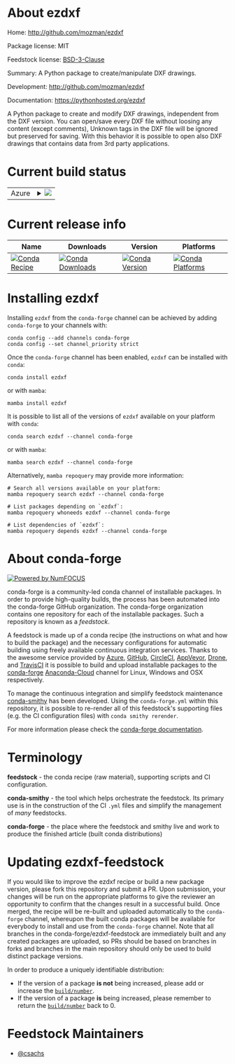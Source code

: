 About ezdxf
===========

Home: http://github.com/mozman/ezdxf

Package license: MIT

Feedstock license: [BSD-3-Clause](https://github.com/conda-forge/ezdxf-feedstock/blob/main/LICENSE.txt)

Summary: A Python package to create/manipulate DXF drawings.

Development: http://github.com/mozman/ezdxf

Documentation: https://pythonhosted.org/ezdxf

A Python package to create and modify DXF drawings, independent from the DXF version. You can open/save every DXF file without loosing any content (except comments), Unknown tags in the DXF file will be ignored but preserved for saving. With this behavior it is possible to open also DXF drawings that contains data from 3rd party applications.


Current build status
====================


<table>
    
  <tr>
    <td>Azure</td>
    <td>
      <details>
        <summary>
          <a href="https://dev.azure.com/conda-forge/feedstock-builds/_build/latest?definitionId=5371&branchName=main">
            <img src="https://dev.azure.com/conda-forge/feedstock-builds/_apis/build/status/ezdxf-feedstock?branchName=main">
          </a>
        </summary>
        <table>
          <thead><tr><th>Variant</th><th>Status</th></tr></thead>
          <tbody><tr>
              <td>linux_64_python3.10.____cpython</td>
              <td>
                <a href="https://dev.azure.com/conda-forge/feedstock-builds/_build/latest?definitionId=5371&branchName=main">
                  <img src="https://dev.azure.com/conda-forge/feedstock-builds/_apis/build/status/ezdxf-feedstock?branchName=main&jobName=linux&configuration=linux_64_python3.10.____cpython" alt="variant">
                </a>
              </td>
            </tr><tr>
              <td>linux_64_python3.7.____cpython</td>
              <td>
                <a href="https://dev.azure.com/conda-forge/feedstock-builds/_build/latest?definitionId=5371&branchName=main">
                  <img src="https://dev.azure.com/conda-forge/feedstock-builds/_apis/build/status/ezdxf-feedstock?branchName=main&jobName=linux&configuration=linux_64_python3.7.____cpython" alt="variant">
                </a>
              </td>
            </tr><tr>
              <td>linux_64_python3.8.____73_pypy</td>
              <td>
                <a href="https://dev.azure.com/conda-forge/feedstock-builds/_build/latest?definitionId=5371&branchName=main">
                  <img src="https://dev.azure.com/conda-forge/feedstock-builds/_apis/build/status/ezdxf-feedstock?branchName=main&jobName=linux&configuration=linux_64_python3.8.____73_pypy" alt="variant">
                </a>
              </td>
            </tr><tr>
              <td>linux_64_python3.8.____cpython</td>
              <td>
                <a href="https://dev.azure.com/conda-forge/feedstock-builds/_build/latest?definitionId=5371&branchName=main">
                  <img src="https://dev.azure.com/conda-forge/feedstock-builds/_apis/build/status/ezdxf-feedstock?branchName=main&jobName=linux&configuration=linux_64_python3.8.____cpython" alt="variant">
                </a>
              </td>
            </tr><tr>
              <td>linux_64_python3.9.____73_pypy</td>
              <td>
                <a href="https://dev.azure.com/conda-forge/feedstock-builds/_build/latest?definitionId=5371&branchName=main">
                  <img src="https://dev.azure.com/conda-forge/feedstock-builds/_apis/build/status/ezdxf-feedstock?branchName=main&jobName=linux&configuration=linux_64_python3.9.____73_pypy" alt="variant">
                </a>
              </td>
            </tr><tr>
              <td>linux_64_python3.9.____cpython</td>
              <td>
                <a href="https://dev.azure.com/conda-forge/feedstock-builds/_build/latest?definitionId=5371&branchName=main">
                  <img src="https://dev.azure.com/conda-forge/feedstock-builds/_apis/build/status/ezdxf-feedstock?branchName=main&jobName=linux&configuration=linux_64_python3.9.____cpython" alt="variant">
                </a>
              </td>
            </tr><tr>
              <td>osx_64_python3.10.____cpython</td>
              <td>
                <a href="https://dev.azure.com/conda-forge/feedstock-builds/_build/latest?definitionId=5371&branchName=main">
                  <img src="https://dev.azure.com/conda-forge/feedstock-builds/_apis/build/status/ezdxf-feedstock?branchName=main&jobName=osx&configuration=osx_64_python3.10.____cpython" alt="variant">
                </a>
              </td>
            </tr><tr>
              <td>osx_64_python3.7.____cpython</td>
              <td>
                <a href="https://dev.azure.com/conda-forge/feedstock-builds/_build/latest?definitionId=5371&branchName=main">
                  <img src="https://dev.azure.com/conda-forge/feedstock-builds/_apis/build/status/ezdxf-feedstock?branchName=main&jobName=osx&configuration=osx_64_python3.7.____cpython" alt="variant">
                </a>
              </td>
            </tr><tr>
              <td>osx_64_python3.8.____73_pypy</td>
              <td>
                <a href="https://dev.azure.com/conda-forge/feedstock-builds/_build/latest?definitionId=5371&branchName=main">
                  <img src="https://dev.azure.com/conda-forge/feedstock-builds/_apis/build/status/ezdxf-feedstock?branchName=main&jobName=osx&configuration=osx_64_python3.8.____73_pypy" alt="variant">
                </a>
              </td>
            </tr><tr>
              <td>osx_64_python3.8.____cpython</td>
              <td>
                <a href="https://dev.azure.com/conda-forge/feedstock-builds/_build/latest?definitionId=5371&branchName=main">
                  <img src="https://dev.azure.com/conda-forge/feedstock-builds/_apis/build/status/ezdxf-feedstock?branchName=main&jobName=osx&configuration=osx_64_python3.8.____cpython" alt="variant">
                </a>
              </td>
            </tr><tr>
              <td>osx_64_python3.9.____73_pypy</td>
              <td>
                <a href="https://dev.azure.com/conda-forge/feedstock-builds/_build/latest?definitionId=5371&branchName=main">
                  <img src="https://dev.azure.com/conda-forge/feedstock-builds/_apis/build/status/ezdxf-feedstock?branchName=main&jobName=osx&configuration=osx_64_python3.9.____73_pypy" alt="variant">
                </a>
              </td>
            </tr><tr>
              <td>osx_64_python3.9.____cpython</td>
              <td>
                <a href="https://dev.azure.com/conda-forge/feedstock-builds/_build/latest?definitionId=5371&branchName=main">
                  <img src="https://dev.azure.com/conda-forge/feedstock-builds/_apis/build/status/ezdxf-feedstock?branchName=main&jobName=osx&configuration=osx_64_python3.9.____cpython" alt="variant">
                </a>
              </td>
            </tr><tr>
              <td>osx_arm64_python3.10.____cpython</td>
              <td>
                <a href="https://dev.azure.com/conda-forge/feedstock-builds/_build/latest?definitionId=5371&branchName=main">
                  <img src="https://dev.azure.com/conda-forge/feedstock-builds/_apis/build/status/ezdxf-feedstock?branchName=main&jobName=osx&configuration=osx_arm64_python3.10.____cpython" alt="variant">
                </a>
              </td>
            </tr><tr>
              <td>osx_arm64_python3.8.____cpython</td>
              <td>
                <a href="https://dev.azure.com/conda-forge/feedstock-builds/_build/latest?definitionId=5371&branchName=main">
                  <img src="https://dev.azure.com/conda-forge/feedstock-builds/_apis/build/status/ezdxf-feedstock?branchName=main&jobName=osx&configuration=osx_arm64_python3.8.____cpython" alt="variant">
                </a>
              </td>
            </tr><tr>
              <td>osx_arm64_python3.9.____cpython</td>
              <td>
                <a href="https://dev.azure.com/conda-forge/feedstock-builds/_build/latest?definitionId=5371&branchName=main">
                  <img src="https://dev.azure.com/conda-forge/feedstock-builds/_apis/build/status/ezdxf-feedstock?branchName=main&jobName=osx&configuration=osx_arm64_python3.9.____cpython" alt="variant">
                </a>
              </td>
            </tr><tr>
              <td>win_64_python3.10.____cpython</td>
              <td>
                <a href="https://dev.azure.com/conda-forge/feedstock-builds/_build/latest?definitionId=5371&branchName=main">
                  <img src="https://dev.azure.com/conda-forge/feedstock-builds/_apis/build/status/ezdxf-feedstock?branchName=main&jobName=win&configuration=win_64_python3.10.____cpython" alt="variant">
                </a>
              </td>
            </tr><tr>
              <td>win_64_python3.7.____cpython</td>
              <td>
                <a href="https://dev.azure.com/conda-forge/feedstock-builds/_build/latest?definitionId=5371&branchName=main">
                  <img src="https://dev.azure.com/conda-forge/feedstock-builds/_apis/build/status/ezdxf-feedstock?branchName=main&jobName=win&configuration=win_64_python3.7.____cpython" alt="variant">
                </a>
              </td>
            </tr><tr>
              <td>win_64_python3.8.____73_pypy</td>
              <td>
                <a href="https://dev.azure.com/conda-forge/feedstock-builds/_build/latest?definitionId=5371&branchName=main">
                  <img src="https://dev.azure.com/conda-forge/feedstock-builds/_apis/build/status/ezdxf-feedstock?branchName=main&jobName=win&configuration=win_64_python3.8.____73_pypy" alt="variant">
                </a>
              </td>
            </tr><tr>
              <td>win_64_python3.8.____cpython</td>
              <td>
                <a href="https://dev.azure.com/conda-forge/feedstock-builds/_build/latest?definitionId=5371&branchName=main">
                  <img src="https://dev.azure.com/conda-forge/feedstock-builds/_apis/build/status/ezdxf-feedstock?branchName=main&jobName=win&configuration=win_64_python3.8.____cpython" alt="variant">
                </a>
              </td>
            </tr><tr>
              <td>win_64_python3.9.____73_pypy</td>
              <td>
                <a href="https://dev.azure.com/conda-forge/feedstock-builds/_build/latest?definitionId=5371&branchName=main">
                  <img src="https://dev.azure.com/conda-forge/feedstock-builds/_apis/build/status/ezdxf-feedstock?branchName=main&jobName=win&configuration=win_64_python3.9.____73_pypy" alt="variant">
                </a>
              </td>
            </tr><tr>
              <td>win_64_python3.9.____cpython</td>
              <td>
                <a href="https://dev.azure.com/conda-forge/feedstock-builds/_build/latest?definitionId=5371&branchName=main">
                  <img src="https://dev.azure.com/conda-forge/feedstock-builds/_apis/build/status/ezdxf-feedstock?branchName=main&jobName=win&configuration=win_64_python3.9.____cpython" alt="variant">
                </a>
              </td>
            </tr>
          </tbody>
        </table>
      </details>
    </td>
  </tr>
</table>

Current release info
====================

| Name | Downloads | Version | Platforms |
| --- | --- | --- | --- |
| [![Conda Recipe](https://img.shields.io/badge/recipe-ezdxf-green.svg)](https://anaconda.org/conda-forge/ezdxf) | [![Conda Downloads](https://img.shields.io/conda/dn/conda-forge/ezdxf.svg)](https://anaconda.org/conda-forge/ezdxf) | [![Conda Version](https://img.shields.io/conda/vn/conda-forge/ezdxf.svg)](https://anaconda.org/conda-forge/ezdxf) | [![Conda Platforms](https://img.shields.io/conda/pn/conda-forge/ezdxf.svg)](https://anaconda.org/conda-forge/ezdxf) |

Installing ezdxf
================

Installing `ezdxf` from the `conda-forge` channel can be achieved by adding `conda-forge` to your channels with:

```
conda config --add channels conda-forge
conda config --set channel_priority strict
```

Once the `conda-forge` channel has been enabled, `ezdxf` can be installed with `conda`:

```
conda install ezdxf
```

or with `mamba`:

```
mamba install ezdxf
```

It is possible to list all of the versions of `ezdxf` available on your platform with `conda`:

```
conda search ezdxf --channel conda-forge
```

or with `mamba`:

```
mamba search ezdxf --channel conda-forge
```

Alternatively, `mamba repoquery` may provide more information:

```
# Search all versions available on your platform:
mamba repoquery search ezdxf --channel conda-forge

# List packages depending on `ezdxf`:
mamba repoquery whoneeds ezdxf --channel conda-forge

# List dependencies of `ezdxf`:
mamba repoquery depends ezdxf --channel conda-forge
```


About conda-forge
=================

[![Powered by
NumFOCUS](https://img.shields.io/badge/powered%20by-NumFOCUS-orange.svg?style=flat&colorA=E1523D&colorB=007D8A)](https://numfocus.org)

conda-forge is a community-led conda channel of installable packages.
In order to provide high-quality builds, the process has been automated into the
conda-forge GitHub organization. The conda-forge organization contains one repository
for each of the installable packages. Such a repository is known as a *feedstock*.

A feedstock is made up of a conda recipe (the instructions on what and how to build
the package) and the necessary configurations for automatic building using freely
available continuous integration services. Thanks to the awesome service provided by
[Azure](https://azure.microsoft.com/en-us/services/devops/), [GitHub](https://github.com/),
[CircleCI](https://circleci.com/), [AppVeyor](https://www.appveyor.com/),
[Drone](https://cloud.drone.io/welcome), and [TravisCI](https://travis-ci.com/)
it is possible to build and upload installable packages to the
[conda-forge](https://anaconda.org/conda-forge) [Anaconda-Cloud](https://anaconda.org/)
channel for Linux, Windows and OSX respectively.

To manage the continuous integration and simplify feedstock maintenance
[conda-smithy](https://github.com/conda-forge/conda-smithy) has been developed.
Using the ``conda-forge.yml`` within this repository, it is possible to re-render all of
this feedstock's supporting files (e.g. the CI configuration files) with ``conda smithy rerender``.

For more information please check the [conda-forge documentation](https://conda-forge.org/docs/).

Terminology
===========

**feedstock** - the conda recipe (raw material), supporting scripts and CI configuration.

**conda-smithy** - the tool which helps orchestrate the feedstock.
                   Its primary use is in the construction of the CI ``.yml`` files
                   and simplify the management of *many* feedstocks.

**conda-forge** - the place where the feedstock and smithy live and work to
                  produce the finished article (built conda distributions)


Updating ezdxf-feedstock
========================

If you would like to improve the ezdxf recipe or build a new
package version, please fork this repository and submit a PR. Upon submission,
your changes will be run on the appropriate platforms to give the reviewer an
opportunity to confirm that the changes result in a successful build. Once
merged, the recipe will be re-built and uploaded automatically to the
`conda-forge` channel, whereupon the built conda packages will be available for
everybody to install and use from the `conda-forge` channel.
Note that all branches in the conda-forge/ezdxf-feedstock are
immediately built and any created packages are uploaded, so PRs should be based
on branches in forks and branches in the main repository should only be used to
build distinct package versions.

In order to produce a uniquely identifiable distribution:
 * If the version of a package **is not** being increased, please add or increase
   the [``build/number``](https://docs.conda.io/projects/conda-build/en/latest/resources/define-metadata.html#build-number-and-string).
 * If the version of a package **is** being increased, please remember to return
   the [``build/number``](https://docs.conda.io/projects/conda-build/en/latest/resources/define-metadata.html#build-number-and-string)
   back to 0.

Feedstock Maintainers
=====================

* [@csachs](https://github.com/csachs/)

